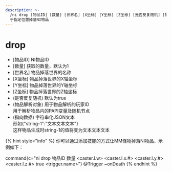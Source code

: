 ```yaml
---
description: >-
  /ni drop [物品ID] [数量] [世界名] [X坐标] [Y坐标] [Z坐标] [是否反复随机] [物品解析对象] (指向数据) >    
  于指定位置掉落NI物品
---
```


# drop

* \[物品ID] NI物品ID
* \[数量] 获取的数量，默认为1
* \[世界名] 物品掉落世界的名称
* \[X坐标] 物品掉落世界的X轴坐标
* \[Y坐标] 物品掉落世界的Y轴坐标
* \[Z坐标] 物品掉落世界的Z轴坐标
* (是否反复随机) 默认为true
* (物品解析对象) 用于物品解析的玩家ID\
  &#x20;                        用于解析物品内的PAPI变量及随机节点
* (指向数据) 字符串化JSON文本\
  &#x20;                 形如{"string-1":"文本文本文本"}\
  &#x20;                 这样物品生成时string-1的值将变为文本文本文本

{% hint style="info" %}
你可以通过添加技能的方式让MM怪物掉落NI物品，示例如下：

command{c="ni drop 物品ID 数量 \<caster.l.w> \<caster.l.x.#> \<caster.l.y.#> \<caster.l.z.#> true \<trigger.name>"} @Trigger \~onDeath
{% endhint %}
